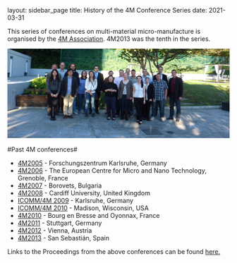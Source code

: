 layout: sidebar_page
title: History of the 4M Conference Series 
date: 2021-03-31

This series of conferences on multi-material micro-manufacture is organised by the [4M Association](/node/1.html). 4M2013 was the tenth in the series.  
  
![4M2006 attendees](/images/4m2013groupphoto.jpg)
<!--break-->
#Past 4M conferences#

 * [4M2005](http://www.4m-net.org/4M_Conference "4M2005 Conference") - Forschungszentrum Karlsruhe, Germany  
 * [4M2006](http://www.4m-net.org/Conference/4M2006 "4M2006 Conference") - The European Centre for Micro and Nano Technology, Grenoble, France  
 * [4M2007](http://www.4m-net.org/Conference/4M2007 "4M2007 Conference") - Borovets, Bulgaria  
 * [4M2008](http://www.4m-net.org/Conference/4M2008 "4M2008 Conference") - Cardiff University, United Kingdom
 * [ICOMM/4M 2009](/conference/200.html) - Karlsruhe, Germany
 * [ICOMM/4M 2010](http://www.conferencing.uwex.edu/conferences/ICOMM10) - Madison, Wisconsin, USA  
 * [4M2010](/conference/2010.html) - Bourg en Bresse and Oyonnax, France   
 * [4M2011](/conference/2011.html) - Stuttgart, Germany
 * [4M2012](/conference/2012.html) - Vienna, Austria
 * [4M2013](/conference/2013.html) - San Sebastián, Spain

Links to the Proceedings from the above conferences can be found [here.](/contents/4M-conference-serie.html)